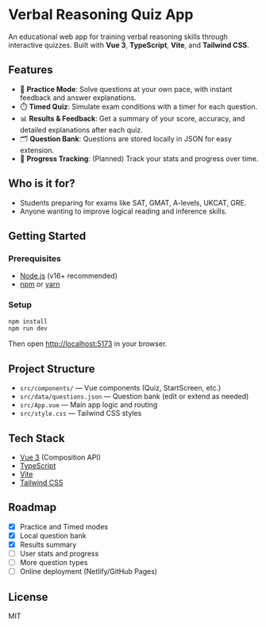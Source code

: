 # Verbal Reasoning Quiz App

An educational web app for training verbal reasoning skills through interactive quizzes. Built with **Vue 3**, **TypeScript**, **Vite**, and **Tailwind CSS**.

## Features
- 🧠 **Practice Mode**: Solve questions at your own pace, with instant feedback and answer explanations.
- ⏱️ **Timed Quiz**: Simulate exam conditions with a timer for each question.
- 📊 **Results & Feedback**: Get a summary of your score, accuracy, and detailed explanations after each quiz.
- 🗂️ **Question Bank**: Questions are stored locally in JSON for easy extension.
- 🎯 **Progress Tracking**: (Planned) Track your stats and progress over time.

## Who is it for?
- Students preparing for exams like SAT, GMAT, A-levels, UKCAT, GRE.
- Anyone wanting to improve logical reading and inference skills.

## Getting Started

### Prerequisites
- [Node.js](https://nodejs.org/) (v16+ recommended)
- [npm](https://www.npmjs.com/) or [yarn](https://yarnpkg.com/)

### Setup
```bash
npm install
npm run dev
```
Then open [http://localhost:5173](http://localhost:5173) in your browser.

## Project Structure
- `src/components/` — Vue components (Quiz, StartScreen, etc.)
- `src/data/questions.json` — Question bank (edit or extend as needed)
- `src/App.vue` — Main app logic and routing
- `src/style.css` — Tailwind CSS styles

## Tech Stack
- [Vue 3](https://vuejs.org/) (Composition API)
- [TypeScript](https://www.typescriptlang.org/)
- [Vite](https://vitejs.dev/)
- [Tailwind CSS](https://tailwindcss.com/)

## Roadmap
- [x] Practice and Timed modes
- [x] Local question bank
- [x] Results summary
- [ ] User stats and progress
- [ ] More question types
- [ ] Online deployment (Netlify/GitHub Pages)

## License
MIT
